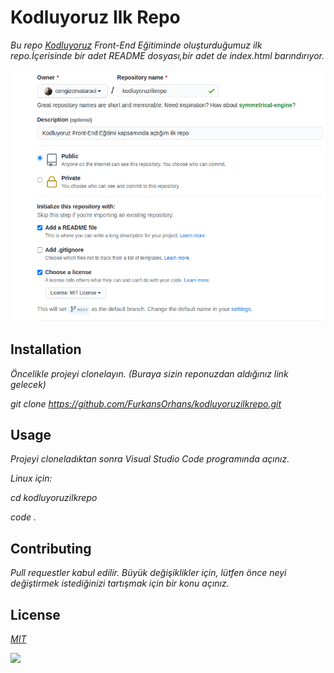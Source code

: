 # Kodluyoruz Ilk Repo
*Bu repo [Kodluyoruz](https://app.patika.dev/paths/baslangic-seviye-frontend-web-development-patikasi) Front-End Eğitiminde oluşturduğumuz ilk repo.İçerisinde bir adet README dosyası,bir adet de index.html barındırıyor.*

![](https://raw.githubusercontent.com/Kodluyoruz/taskforce/main/git/odev1/figures/github.png)




## Installation
*Öncelikle projeyi clonelayın. (Buraya sizin reponuzdan aldığınız link gelecek)*

*git clone https://github.com/FurkansOrhans/kodluyoruzilkrepo.git*



## Usage
*Projeyi cloneladıktan sonra Visual Studio Code programında açınız.*

*Linux için:*

*cd kodluyoruzilkrepo*

*code .*

## Contributing
*Pull requestler kabul edilir. Büyük değişiklikler için, lütfen önce neyi değiştirmek istediğinizi tartışmak için bir konu açınız.*

## License
[*MIT*](https://choosealicense.com/licenses/mit/)



![](https://imgyukle.com/f/2023/03/28/QvJRrY.png)


